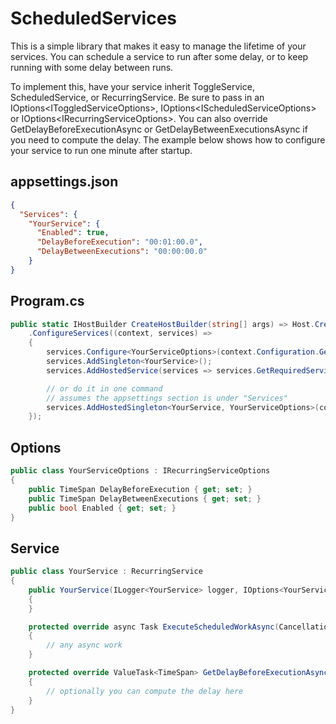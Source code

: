 # ScheduledServices
This is a simple library that makes it easy to manage the lifetime of your services.
You can schedule a service to run after some delay, or to keep running with some delay between runs.

To implement this, have your service inherit ToggleService, ScheduledService, or RecurringService.
Be sure to pass in an IOptions\<IToggledServiceOptions\>, IOptions\<IScheduledServiceOptions\> or IOptions\<IRecurringServiceOptions\>.
You can also override GetDelayBeforeExecutionAsync or GetDelayBetweenExecutionsAsync if you need to compute the delay.
The example below shows how to configure your service to run one minute after startup.

## appsettings.json
```json
{
  "Services": {
    "YourService": {
      "Enabled": true,
      "DelayBeforeExecution": "00:01:00.0",
      "DelayBetweenExecutions": "00:00:00.0"
    }
}
```

## Program.cs
```cs
public static IHostBuilder CreateHostBuilder(string[] args) => Host.CreateDefaultBuilder(args)
    .ConfigureServices((context, services) =>
    {
        services.Configure<YourServiceOptions>(context.Configuration.GetSection($"Services:{typeof(YourService).Name}"));
        services.AddSingleton<YourService>();
        services.AddHostedService(services => services.GetRequiredService<YourService>());

        // or do it in one command
        // assumes the appsettings section is under "Services"
        services.AddHostedSingleton<YourService, YourServiceOptions>(context.GetSection<YourService>());
    });
```

## Options
```cs
public class YourServiceOptions : IRecurringServiceOptions
{
    public TimeSpan DelayBeforeExecution { get; set; }
    public TimeSpan DelayBetweenExecutions { get; set; }
    public bool Enabled { get; set; }
}
```

## Service
```cs
public class YourService : RecurringService
{
    public YourService(ILogger<YourService> logger, IOptions<YourServiceOptions> options) : base(logger, options)
    {
    }

    protected override async Task ExecuteScheduledWorkAsync(CancellationToken cancellationToken)
    {
        // any async work
    }

    protected override ValueTask<TimeSpan> GetDelayBeforeExecutionAsync(CancellationToken cancellationToken)
    {
        // optionally you can compute the delay here
    }
}
```